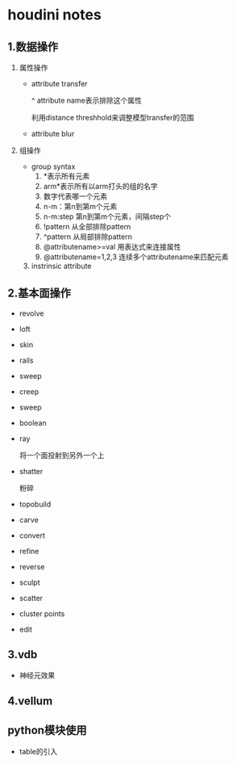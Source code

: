# houdini notes



## 1.数据操作

1. 属性操作

   * attribute transfer

     ^ attribute name表示排除这个属性

     利用distance threshhold来调整模型transfer的范围

   * attribute blur

2. 组操作

   * group syntax
     1. *表示所有元素
     2. arm*表示所有以arm打头的组的名字
     3. 数字代表哪一个元素
     4. n-m：第n到第m个元素
     5. n-m:step 第n到第m个元素，间隔step个
     6. !pattern 从全部排除pattern
     7. ^pattern 从局部排除pattern
     8. @attributename>=val 用表达式来连接属性
     9. @attributename=1,2,3 连续多个attributename来匹配元素

   3. instrinsic attribute

   

## 2.基本面操作

* revolve

* loft

* skin

* rails

* sweep

* creep

* sweep

* boolean

* ray

  将一个面投射到另外一个上

* shatter

  粉碎

* topobuild

* carve

* convert

* refine

* reverse

* sculpt

* scatter

* cluster points

* edit

## 3.vdb

* 神经元效果



## 4.vellum





## python模块使用

- table的引入



